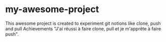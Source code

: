 # my-awesome-project
This awesome project is created to experiment git notions like clone, push and pull
Achievements
"J'ai réussi à faire clone, pull et je m'apprête à faire push".
